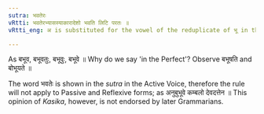 ```yaml
---
sutra: भवतेरः
vRtti: भवतेरभ्यासस्याकारादेशो भवति लिटि परतः ॥
vRtti_eng: अ is substituted for the vowel of the reduplicate of भू in the Perfect.

---
```

As बभूव, बभूवतुः, बभूवुः, बभूवे ॥ Why do we say 'in the Perfect'? Observe बभूषति and बोभूयते ॥

The word भवतेः is shown in the _sutra_ in the Active Voice, therefore the rule will not apply to Passive and Reflexive forms; as अनुबुभूवे कम्बलो देवदत्तेन ॥ This opinion of _Kasika_, however, is not endorsed by later Grammarians.